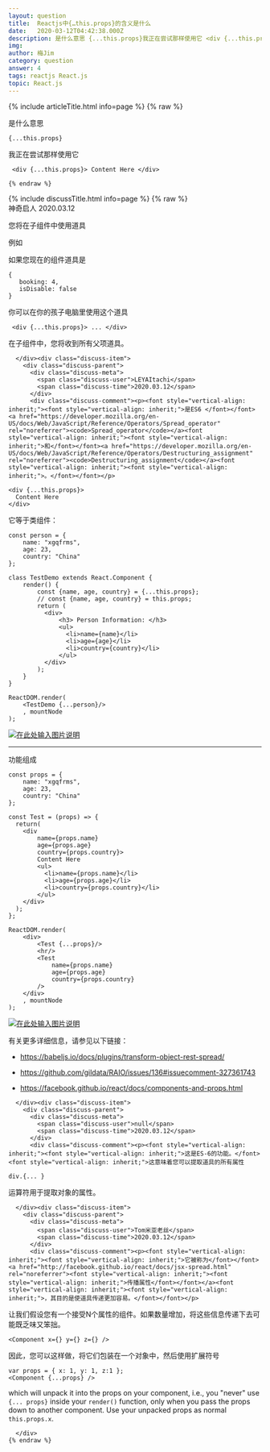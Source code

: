 ```yaml
---
layout: question
title:  Reactjs中{…this.props}的含义是什么
date:   2020-03-12T04:42:38.000Z
description: 是什么意思 {...this.props}我正在尝试那样使用它 <div {...this.props}> Content Here </d...
img: 
author: 梅Jim
category: question
answer: 4
tags: reactjs React.js
topic: React.js
---
```

<div class="article-root">
  <div class="article">
    {% include articleTitle.html info=page %}
    {% raw %}
    <div class="article-content"><p><font style="vertical-align: inherit;"><font style="vertical-align: inherit;">是什么意思 </font></font></p>

<pre><code>{...this.props}
</code></pre>

<p><font style="vertical-align: inherit;"><font style="vertical-align: inherit;">我正在尝试那样使用它</font></font></p>

<pre><code> &lt;div {...this.props}&gt; Content Here &lt;/div&gt;
</code></pre></div>
    {% endraw %}
  </div>

  <div class="discuss-wrapper">
    {% include discussTitle.html info=page %}
    {% raw %}
    <div class="discuss-item">
        <div class="discuss-parent">
          <div class="discuss-meta">
            <span class="discuss-user">神奇启人</span>
            <span class="discuss-time">2020.03.12</span>
          </div>
          <div class="discuss-comment"><p><font style="vertical-align: inherit;"><font style="vertical-align: inherit;">您将在子组件中使用道具</font></font></p>

<p><font style="vertical-align: inherit;"><font style="vertical-align: inherit;">例如 </font></font></p>

<p><font style="vertical-align: inherit;"><font style="vertical-align: inherit;">如果您现在的组件道具是</font></font></p>

<pre><code>{<font></font>
   booking: 4,<font></font>
   isDisable: false<font></font>
}<font></font>
</code></pre>

<p><font style="vertical-align: inherit;"><font style="vertical-align: inherit;">你可以在你的孩子电脑里使用这个道具</font></font></p>

<pre><code> &lt;div {...this.props}&gt; ... &lt;/div&gt;
</code></pre>

<p><font style="vertical-align: inherit;"><font style="vertical-align: inherit;">在子组件中，您将收到所有父项道具。</font></font></p></div>
        </div>
        
      </div><div class="discuss-item">
        <div class="discuss-parent">
          <div class="discuss-meta">
            <span class="discuss-user">LEYAItachi</span>
            <span class="discuss-time">2020.03.12</span>
          </div>
          <div class="discuss-comment"><p><font style="vertical-align: inherit;"><font style="vertical-align: inherit;">是ES6 </font></font><a href="https://developer.mozilla.org/en-US/docs/Web/JavaScript/Reference/Operators/Spread_operator" rel="noreferrer"><code>Spread_operator</code></a><font style="vertical-align: inherit;"><font style="vertical-align: inherit;">和</font></font><a href="https://developer.mozilla.org/en-US/docs/Web/JavaScript/Reference/Operators/Destructuring_assignment" rel="noreferrer"><code>Destructuring_assignment</code></a><font style="vertical-align: inherit;"><font style="vertical-align: inherit;">。</font></font></p>

<pre><code>&lt;div {...this.props}&gt;<font></font>
  Content Here<font></font>
&lt;/div&gt;<font></font>
</code></pre>

<p><font style="vertical-align: inherit;"><font style="vertical-align: inherit;">它等于类组件：</font></font></p>

<pre><code>const person = {<font></font>
    name: "xgqfrms",<font></font>
    age: 23,<font></font>
    country: "China"<font></font>
};<font></font>
<font></font>
class TestDemo extends React.Component {<font></font>
    render() {<font></font>
        const {name, age, country} = {...this.props};<font></font>
        // const {name, age, country} = this.props;<font></font>
        return (<font></font>
          &lt;div&gt;<font></font>
              &lt;h3&gt; Person Information: &lt;/h3&gt;<font></font>
              &lt;ul&gt;<font></font>
                &lt;li&gt;name={name}&lt;/li&gt;<font></font>
                &lt;li&gt;age={age}&lt;/li&gt;<font></font>
                &lt;li&gt;country={country}&lt;/li&gt;<font></font>
              &lt;/ul&gt;<font></font>
          &lt;/div&gt;<font></font>
        );<font></font>
    }<font></font>
}<font></font>
<font></font>
ReactDOM.render(<font></font>
    &lt;TestDemo {...person}/&gt;<font></font>
    , mountNode<font></font>
);<font></font>
</code></pre>

<p><a href="https://i.stack.imgur.com/MXG57.png" rel="noreferrer"><img src="https://i.stack.imgur.com/MXG57.png" alt="在此处输入图片说明"></a></p>

<hr>

<p><font style="vertical-align: inherit;"><font style="vertical-align: inherit;">功能组成</font></font></p>

<pre><code>const props = {<font></font>
    name: "xgqfrms",<font></font>
    age: 23,<font></font>
    country: "China"<font></font>
};<font></font>
<font></font>
const Test = (props) =&gt; {<font></font>
  return(<font></font>
    &lt;div<font></font>
        name={props.name}<font></font>
        age={props.age}<font></font>
        country={props.country}&gt;<font></font>
        Content Here<font></font>
        &lt;ul&gt;<font></font>
          &lt;li&gt;name={props.name}&lt;/li&gt;<font></font>
          &lt;li&gt;age={props.age}&lt;/li&gt;<font></font>
          &lt;li&gt;country={props.country}&lt;/li&gt;<font></font>
        &lt;/ul&gt;<font></font>
    &lt;/div&gt;<font></font>
  );<font></font>
};<font></font>
<font></font>
ReactDOM.render(<font></font>
    &lt;div&gt;<font></font>
        &lt;Test {...props}/&gt;<font></font>
        &lt;hr/&gt;<font></font>
        &lt;Test <font></font>
            name={props.name}<font></font>
            age={props.age}<font></font>
            country={props.country}<font></font>
        /&gt;<font></font>
    &lt;/div&gt;<font></font>
    , mountNode<font></font>
);<font></font>
</code></pre>

<p><a href="https://i.stack.imgur.com/3F1Ll.png" rel="noreferrer"><img src="https://i.stack.imgur.com/3F1Ll.png" alt="在此处输入图片说明"></a></p>

<p><font style="vertical-align: inherit;"><font style="vertical-align: inherit;">有关更多详细信息，请参见以下链接：</font></font></p>

<ul>
<li><p><a href="https://babeljs.io/docs/plugins/transform-object-rest-spread/" rel="noreferrer"><font style="vertical-align: inherit;"><font style="vertical-align: inherit;">https://babeljs.io/docs/plugins/transform-object-rest-spread/</font></font></a></p></li>
<li><p><a href="https://github.com/gildata/RAIO/issues/136#issuecomment-327361743" rel="noreferrer"><font style="vertical-align: inherit;"><font style="vertical-align: inherit;">https://github.com/gildata/RAIO/issues/136#issuecomment-327361743</font></font></a></p></li>
<li><p><a href="https://facebook.github.io/react/docs/components-and-props.html" rel="noreferrer"><font style="vertical-align: inherit;"><font style="vertical-align: inherit;">https://facebook.github.io/react/docs/components-and-props.html</font></font></a></p></li>
</ul></div>
        </div>
        
      </div><div class="discuss-item">
        <div class="discuss-parent">
          <div class="discuss-meta">
            <span class="discuss-user">null</span>
            <span class="discuss-time">2020.03.12</span>
          </div>
          <div class="discuss-comment"><p><font style="vertical-align: inherit;"><font style="vertical-align: inherit;">这是ES-6的功能。</font><font style="vertical-align: inherit;">这意味着您可以提取道具的所有属性 
</font></font><code>div.{... }</code></p>

<p><font style="vertical-align: inherit;"><font style="vertical-align: inherit;">运算符用于提取对象的属性。</font></font></p></div>
        </div>
        
      </div><div class="discuss-item">
        <div class="discuss-parent">
          <div class="discuss-meta">
            <span class="discuss-user">Tom米亚老丝</span>
            <span class="discuss-time">2020.03.12</span>
          </div>
          <div class="discuss-comment"><p><font style="vertical-align: inherit;"><font style="vertical-align: inherit;">它被称为</font></font><a href="http://facebook.github.io/react/docs/jsx-spread.html" rel="noreferrer"><font style="vertical-align: inherit;"><font style="vertical-align: inherit;">传播属性</font></font></a><font style="vertical-align: inherit;"><font style="vertical-align: inherit;">，其目的是使道具传递更加容易。</font></font></p>

<p><font style="vertical-align: inherit;"><font style="vertical-align: inherit;">让我们假设您有一个接受N个属性的组件。</font><font style="vertical-align: inherit;">如果数量增加，将这些信息传递下去可能既乏味又笨拙。</font></font></p>

<pre><code>&lt;Component x={} y={} z={} /&gt;
</code></pre>

<p><font style="vertical-align: inherit;"><font style="vertical-align: inherit;">因此，您可以这样做，将它们包装在一个对象中，然后使用扩展符号</font></font></p>

<pre><code>var props = { x: 1, y: 1, z:1 };<font></font>
&lt;Component {...props} /&gt;<font></font>
</code></pre>

<p>which will unpack it into the props on your component, i.e., you "never" use <code>{... props}</code> inside your <code>render()</code> function, only when you pass the props down to another component. Use your unpacked props as normal <code>this.props.x</code>.</p></div>
        </div>
        
      </div>
    {% endraw %}
  </div>
<div>
